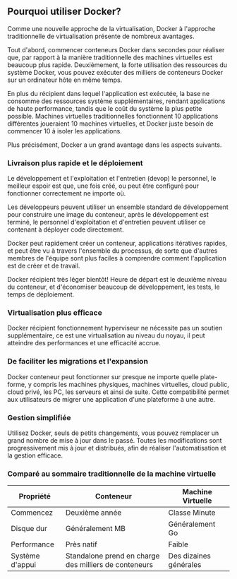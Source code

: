 ## Pourquoi utiliser Docker?
Comme une nouvelle approche de la virtualisation, Docker à l'approche traditionnelle de virtualisation présente de nombreux avantages.

Tout d'abord, commencer conteneurs Docker dans secondes pour réaliser que, par rapport à la manière traditionnelle des machines virtuelles est beaucoup plus rapide. Deuxièmement, la forte utilisation des ressources du système Docker, vous pouvez exécuter des milliers de conteneurs Docker sur un ordinateur hôte en même temps.

En plus du récipient dans lequel l'application est exécutée, la base ne consomme des ressources système supplémentaires, rendant applications de haute performance, tandis que le coût du système la plus petite possible. Machines virtuelles traditionnelles fonctionnent 10 applications différentes joueraient 10 machines virtuelles, et Docker juste besoin de commencer 10 à isoler les applications.

Plus précisément, Docker a un grand avantage dans les aspects suivants.

### Livraison plus rapide et le déploiement
Le développement et l'exploitation et l'entretien (devop) le personnel, le meilleur espoir est que, une fois créé,
ou peut être configuré pour fonctionner correctement ne importe où.

Les développeurs peuvent utiliser un ensemble standard de développement pour construire une image du conteneur, après le développement est terminé,
le personnel d'exploitation et d'entretien peuvent utiliser ce contenant à déployer code directement.

Docker peut rapidement créer un conteneur, applications itératives rapides, et peut être vu à travers l'ensemble du processus,
de sorte que d'autres membres de l'équipe sont plus faciles à comprendre comment l'application est de créer et de travail.

Docker récipient très léger bientôt! Heure de départ est le deuxième niveau du conteneur,
et d'économiser beaucoup de développement, les tests, le temps de déploiement.

### Virtualisation plus efficace
Docker récipient fonctionnement hyperviseur ne nécessite pas un soutien supplémentaire,
ce est une virtualisation au niveau du noyau, il peut atteindre des performances et une efficacité accrue.

### De faciliter les migrations et l'expansion

Docker conteneur peut fonctionner sur presque ne importe quelle plate-forme, y compris les machines physiques,
machines virtuelles, cloud public, cloud privé, les PC, les serveurs et ainsi de suite.
Cette compatibilité permet aux utilisateurs de migrer une application d'une plateforme à une autre.

### Gestion simplifiée

Utilisez Docker, seuls de petits changements, vous pouvez remplacer un grand nombre de mise à jour dans le passé.
Toutes les modifications sont progressivement mis à jour et distribués, afin de réaliser l'automatisation et la gestion efficace.

### Comparé au sommaire traditionnelle de la machine virtuelle

| Propriété | Conteneur | Machine Virtuelle |
| -- | -- | -- |
| Commencez | Deuxième année | Classe Minute |
| Disque dur      | Généralement MB | Généralement Go |
| Performance     | Près natif | Faible |
| Système d'appui | Standalone prend en charge des milliers de conteneurs | Des dizaines générales |
